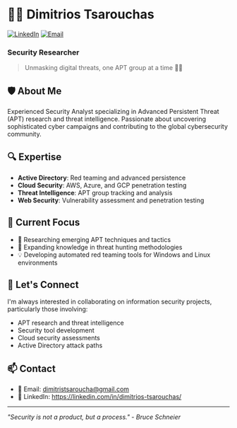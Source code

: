 # 👨‍💻 Dimitrios Tsarouchas

[![LinkedIn](https://img.shields.io/badge/LinkedIn-Connect-blue.svg)](https://linkedin.com/in/dimitrios-tsarouchas/)
[![Email](https://img.shields.io/badge/Email-Contact-red.svg)](mailto:dimitristsaroucha@gmail.com)

### Security Researcher

> Unmasking digital threats, one APT group at a time 🕵️‍♂️

## 🛡️ About Me

Experienced Security Analyst specializing in Advanced Persistent Threat (APT) research and threat intelligence. Passionate about uncovering sophisticated cyber campaigns and contributing to the global cybersecurity community.

## 🔍 Expertise

- **Active Directory**: Red teaming and advanced persistence
- **Cloud Security**: AWS, Azure, and GCP penetration testing
- **Threat Intelligence**: APT group tracking and analysis
- **Web Security**: Vulnerability assessment and penetration testing

## 🎯 Current Focus

- 🔭 Researching emerging APT techniques and tactics
- 🌱 Expanding knowledge in threat hunting methodologies
- 💡 Developing automated red teaming tools for Windows and Linux environments

## 💬 Let's Connect

I'm always interested in collaborating on information security projects, particularly those involving:
- APT research and threat intelligence
- Security tool development
- Cloud security assessments
- Active Directory attack paths

## 📫 Contact

- 📧 Email: dimitristsaroucha@gmail.com
- 💼 LinkedIn: https://linkedin.com/in/dimitrios-tsarouchas/

---
*"Security is not a product, but a process." - Bruce Schneier*
